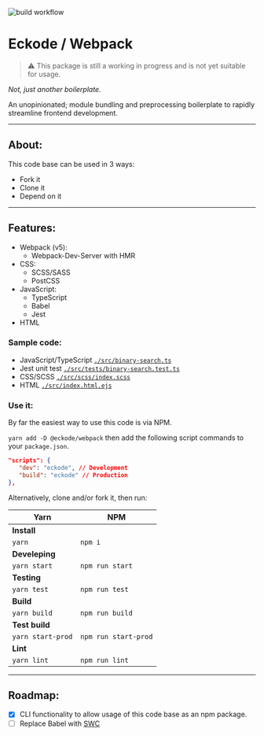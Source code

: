 ![build workflow](https://github.com/eckode/webpack/actions/workflows/build.yml/badge.svg)

# Eckode / Webpack

> ⚠️ This package is still a working in progress and is not yet suitable for usage.

*Not, just another boilerplate.*

An unopinionated; module bundling and preprocessing boilerplate to rapidly streamline frontend development.

___

## About:

This code base can be used in 3 ways:

* Fork it
* Clone it
* Depend on it
___

## Features:
* Webpack (v5):
   * Webpack-Dev-Server with HMR
* CSS:
   * SCSS/SASS
   * PostCSS
* JavaScript:
   * TypeScript
   * Babel
   * Jest
* HTML

### Sample code:
* JavaScript/TypeScript [`./src/binary-search.ts`](https://github.com/eckode/webpack/blob/main/src/binary-search.ts)
* Jest unit test [`./src/tests/binary-search.test.ts`](https://github.com/eckode/webpack/blob/main/src/tests/binary-search.test.ts)
* CSS/SCSS [`./src/scss/index.scss`](https://github.com/eckode/webpack/blob/main/src/scss/index.scss)
* HTML [`./src/index.html.ejs`](https://github.com/eckode/webpack/blob/main/src/index.html.ejs)

### Use it:

By far the easiest way to use this code is via NPM.

`yarn add -D @eckode/webpack` then add the following script commands to your `package.json`.

```json
"scripts": {
   "dev": "eckode", // Development
   "build": "eckode" // Production
},
```
Alternatively, clone and/or fork it, then run:

| Yarn        | NPM         |
| ----------- | ----------- |
| **Install** ||
| `yarn`    | `npm i`   |
| **Develeping** ||
| `yarn start` | `npm run start` |
| **Testing** ||
| `yarn test` | `npm run test` |
| **Build** ||
| `yarn build` | `npm run build` |
| **Test build** ||
| `yarn start-prod` | `npm run start-prod` |
| **Lint** ||
| `yarn lint` | `npm run lint` |

___

## Roadmap:

- [x] CLI functionality to allow usage of this code base as an npm package.
- [ ] Replace Babel with [SWC](https://swc.rs/)